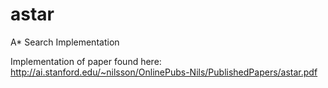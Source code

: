 astar
=====

A* Search Implementation


Implementation of paper found here: http://ai.stanford.edu/~nilsson/OnlinePubs-Nils/PublishedPapers/astar.pdf

